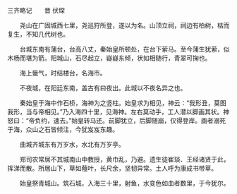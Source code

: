 三齐略记　　晋 伏琛

　　尧山在广固城西七里，尧巡狩所登，遂以为名。山顶立祠，祠边有柏树，枯而复生，不知几代树也。

　　台城东南有蒲台，台高八丈，秦始皇所顿处，在台下萦马。至今蒲生犹萦，似木杨而堪为箭。阳城山，石尽起立，嶷嶷东倾，状如相随行，青翠可掬也。

　　海上蜃气，时结楼台，名海市。

　　不夜城，在阳廷东南，盖古有曰夜出。此城以不夜名异之也。

　　秦始皇于海中作石桥，海神为之竖柱。始皇求为相见，神云：“我形丑，莫图我形，当与帝相见。”乃入海四十里，见海神。左右莫动手，工人潜以脚画其状。神怒曰：“帝负约，速去。”始皇转马还。前脚犹立，后脚随崩，仅得登岸。画者溺死于海，众山之石皆倾注，今犹岌岌东趣。

　　曲城齐城东有万岁水，水北有万岁亭。

　　郑司农常居不其城南山中教授，黄巾乱，乃避。遗生徒崔琰、王经诸贤于此，挥涕而散。所居山下，草如薤叶，长尺余，坚韧异常。土人呼为康成书带草。

　　始皇祭青城山。筑石城，入海三十里，射鱼，水变色如血者数里，于今犹尔。

　
